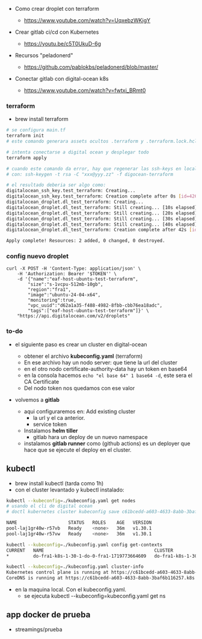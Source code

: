 - Como crear droplet con terraform
  - https://www.youtube.com/watch?v=UqxebzWKigY
  
- Crear gitlab ci/cd con Kubernetes
  - https://youtu.be/c5T0UkuD-6g

- Recursos "peladonerd"
  - https://github.com/pablokbs/peladonerd/blob/master/

- Conectar gitlab con digital-ocean k8s
  - https://www.youtube.com/watch?v=fwtxi_BRmt0


### terraform
- brew install terraform
```sh
# se configura main.tf
terraform init
# este comando generara assets ocultos .terraform y .terraform.lock.hcl

# intenta conectarse a digital ocean y desplegar todo
terraform apply

# cuando este comando da error, hay que regenerar las ssh-keys en local
# con: ssh-keygen -t rsa -C "xxx@yyy.zz" -f digocean-terraform    

# el resultado deberia ser algo como:
digitalocean_ssh_key.test_terraform: Creating...
digitalocean_ssh_key.test_terraform: Creation complete after 0s [id=42610380]
digitalocean_droplet.dl_test_terraform: Creating...
digitalocean_droplet.dl_test_terraform: Still creating... [10s elapsed]
digitalocean_droplet.dl_test_terraform: Still creating... [20s elapsed]
digitalocean_droplet.dl_test_terraform: Still creating... [30s elapsed]
digitalocean_droplet.dl_test_terraform: Still creating... [40s elapsed]
digitalocean_droplet.dl_test_terraform: Creation complete after 42s [id=429262330]

Apply complete! Resources: 2 added, 0 changed, 0 destroyed.
```

### config nuevo droplet
```ssh
curl -X POST -H 'Content-Type: application/json' \
    -H 'Authorization: Bearer '$TOKEN'' \
    -d '{"name":"eaf-host-ubuntu-test-terraform",
        "size":"s-1vcpu-512mb-10gb",
        "region":"fra1",
        "image":"ubuntu-24-04-x64",
        "monitoring":true,
        "vpc_uuid":"d62a1a35-f488-4982-8fbb-cbb76ea18adc",
        "tags":["eaf-host-ubuntu-test-terraform"]}' \
    "https://api.digitalocean.com/v2/droplets"
```

### to-do
- el siguiente paso es crear un cluster en digital-ocean
  - obtener el archivo **kubeconfig.yaml** (terraform)
  - En ese archivo hay un nodo server: que tiene la url del cluster
  - en el otro nodo certificate-authority-data hay un token en base64
  - en la consola hacemos `echo "el base 64" 1 base64 -d`, este sera el CA Certificate
  - Del nodo token nos quedamos con ese valor

- volvemos a **gitlab**
  - aqui configuraremos en: Add existing cluster
    - la url y el ca anterior.
    - service token
  - Instalamos **helm tiller**
    - gitlab hara un deploy de un nuevo namespace
  - instalamos **gitlab runner** como (github actions) es un deployer que hace que se ejecute el deploy en el cluster.

## kubectl
- brew install kubectl (tarda como 1h)
- con el cluster levantado y kubectl instalado:
```sh
kubectl --kubeconfig=./kubeconfig.yaml get nodes
# usando el cli de digital ocean
# doctl kubernetes cluster kubeconfig save c61bcedd-a603-4633-8abb-3baf6b116257

NAME                   STATUS   ROLES    AGE   VERSION
pool-laj1gr40w-r57vb   Ready    <none>   36m   v1.30.1
pool-laj1gr40w-r57vw   Ready    <none>   36m   v1.30.1

kubectl --kubeconfig=./kubeconfig.yaml config get-contexts
CURRENT   NAME                                         CLUSTER                                      AUTHINFO                                           NAMESPACE
*         do-fra1-k8s-1-30-1-do-0-fra1-1719773664609   do-fra1-k8s-1-30-1-do-0-fra1-1719773664609   do-fra1-k8s-1-30-1-do-0-fra1-1719773664609-admin  

kubectl --kubeconfig=./kubeconfig.yaml cluster-info
Kubernetes control plane is running at https://c61bcedd-a603-4633-8abb-3baf6b116257.k8s.ondigitalocean.com
CoreDNS is running at https://c61bcedd-a603-4633-8abb-3baf6b116257.k8s.ondigitalocean.com/api/v1/namespaces/kube-system/services/kube-dns:dns/proxy
```
- en la maquina local. Con el kubeconfig.yaml.
  - se ejecuta kubectl --kubeconfig=kubeconfig.yaml get ns

## app docker de prueba
- streamings/prueba

